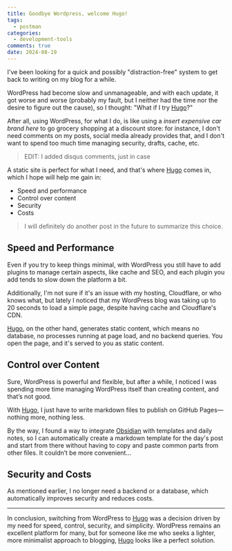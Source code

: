 ```yaml
---
title: Goodbye Wordpress, welcome Hugo!
tags:
  - postman
categories:
  - development-tools
comments: true
date: 2024-08-19
---
```

I've been looking for a quick and possibly "distraction-free" system to get back to writing on my blog for a while.

WordPress had become slow and unmanageable, and with each update, it got worse and worse (probably my fault, but I neither had the time nor the desire to figure out the cause), so I thought: "What if I try [Hugo](https://gohugo.io/)?"

After all, using WordPress, for what I do, is like using a _*insert expensive car brand here*_ to go grocery shopping at a discount store: for instance, I don't need comments on my posts, social media already provides that, and I don't want to spend too much time managing security, drafts, cache, etc.

> EDIT: I added disqus comments, just in case

A static site is perfect for what I need, and that's where [Hugo](https://gohugo.io/) comes in, which I hope will help me gain in:

- Speed and performance
- Control over content
- Security
- Costs

> I will definitely do another post in the future to summarize this choice.

## Speed and Performance

Even if you try to keep things minimal, with WordPress you still have to add plugins to manage certain aspects, like cache and SEO, and each plugin you add tends to slow down the platform a bit.

Additionally, I'm not sure if it's an issue with my hosting, Cloudflare, or who knows what, but lately I noticed that my WordPress blog was taking up to 20 seconds to load a simple page, despite having cache and Cloudflare's CDN.

[Hugo](https://gohugo.io/), on the other hand, generates static content, which means no database, no processes running at page load, and no backend queries. You open the page, and it's served to you as static content.

## Control over Content

Sure, WordPress is powerful and flexible, but after a while, I noticed I was spending more time managing WordPress itself than creating content, and that’s not good.

With [Hugo](https://gohugo.io/), I just have to write markdown files to publish on GitHub Pages—nothing more, nothing less.

By the way, I found a way to integrate [Obsidian](https://obsidian.md/) with templates and daily notes, so I can automatically create a markdown template for the day's post and start from there without having to copy and paste common parts from other files. It couldn’t be more convenient...

## Security and Costs

As mentioned earlier, I no longer need a backend or a database, which automatically improves security and reduces costs.

---

In conclusion, switching from WordPress to [Hugo](https://gohugo.io/) was a decision driven by my need for speed, control, security, and simplicity. WordPress remains an excellent platform for many, but for someone like me who seeks a lighter, more minimalist approach to blogging, [Hugo](https://gohugo.io/) looks like a perfect solution.